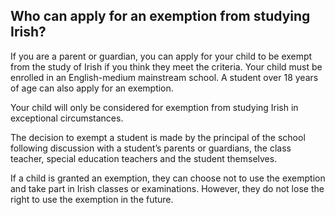 ##  Who can apply for an exemption from studying Irish?

If you are a parent or guardian, you can apply for your child to be exempt
from the study of Irish if you think they meet the criteria. Your child must
be enrolled in an English-medium mainstream school. A student over 18 years of
age can also apply for an exemption.

Your child will only be considered for exemption from studying Irish in
exceptional circumstances.

The decision to exempt a student is made by the principal of the school
following discussion with a student’s parents or guardians, the class teacher,
special education teachers and the student themselves.

If a child is granted an exemption, they can choose not to use the exemption
and take part in Irish classes or examinations. However, they do not lose the
right to use the exemption in the future.
